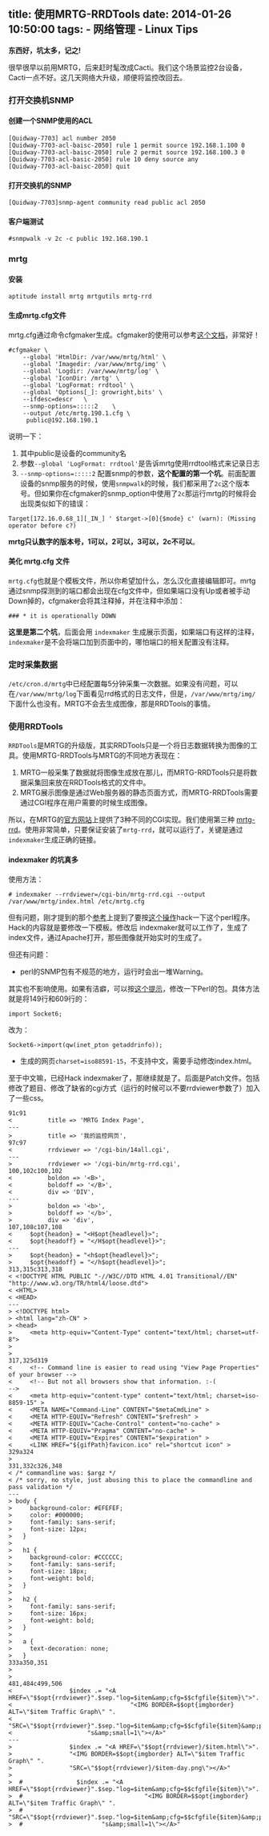 title: 使用MRTG-RRDTools
date: 2014-01-26 10:50:00
tags: 
    - 网络管理 
    - Linux Tips
---

__东西好，坑太多，记之!__

很早很早以前用MRTG，后来赶时髦改成Cacti。我们这个场景监控2台设备，Cacti一点不好。这几天网络大升级，顺便将监控改回去。

<!--more-->


### 打开交换机SNMP

####  创建一个SNMP使用的ACL

```
[Quidway-7703] acl number 2050
[Quidway-7703-acl-baisc-2050] rule 1 permit source 192.168.1.100 0
[Quidway-7703-acl-baisc-2050] rule 2 permit source 192.168.100.3 0
[Quidway-7703-acl-basic-2050] rule 10 deny source any
[Quidway-7703-acl-baisc-2050] quit
```

####   打开交换机的SNMP

```
[Quidway-7703]snmp-agent community read public acl 2050
```

#### 客户端测试

```
#snmpwalk -v 2c -c public 192.168.190.1
```
 
### mrtg 

#### 安装
```
aptitude install mrtg mrtgutils mrtg-rrd
```

#### 生成mrtg.cfg文件

mrtg.cfg通过命令cfgmaker生成。cfgmaker的使用可以参考[这个文档](http://people.binf.ku.dk/~hanne/technotes/mrtg/)，非常好！

```
#cfgmaker \
    --global 'HtmlDir: /var/www/mrtg/html' \
    --global 'Imagedir: /var/www/mrtg/img' \
    --global 'Logdir: /var/www/mrtg/log' \
    --global 'IconDir: /mrtg' \
    --global 'LogFormat: rrdtool' \
    --global 'Options[_]: growright,bits' \
    --ifdesc=descr   \
    --snmp-options=:::::2    \
    --output /etc/mrtg.190.1.cfg \
     public@192.168.190.1 
```

说明一下：

1. 其中public是设备的community名
2. 参数`--global 'LogFormat: rrdtool'`是告诉mrtg使用rrdtool格式来记录日志
3. `--snmp-options=:::::2` 配置snmp的参数，__这个配置的第一个坑__。前面配置设备的snmp服务的时候，使用`snmpwalk`的时候，我们都采用了`2c`这个版本号。但如果你在cfgmaker的snmp_option中使用了`2c`那运行mrtg的时候将会出现类似如下的错误：
```
Target[172.16.0.68_1][_IN_] ' $target->[0]{$mode} c' (warn): (Missing operator before c?)
```
__mrtg只认数字的版本号，1可以，2可以，3可以，2c不可以__。

#### 美化 mrtg.cfg 文件

`mrtg.cfg`也就是个模板文件，所以你希望加什么，怎么汉化直接编辑即可。mrtg通过snmp探测到的端口都会出现在cfg文件中，但如果端口没有Up或者被手动Down掉的，cfgmaker会将其注释掉，并在注释中添加：

```
### * it is operationally DOWN
```
__这里是第二个坑__，后面会用 `indexmaker` 生成展示页面，如果端口有这样的注释，`indexmaker`是不会将端口加到页面中的，哪怕端口的相关配置没有注释。

### 定时采集数据

`/etc/cron.d/mrtg`中已经配置每5分钟采集一次数据。如果没有问题，可以在`/var/www/mrtg/log`下面看见rrd格式的日志文件，但是，`/var/www/mrtg/img/`下面什么也没有。MRTG不会去生成图像，那是RRDTools的事情。 

### 使用RRDTools

`RRDTools`是MRTG的升级版，其实RRDTools只是一个将日志数据转换为图像的工具。使用MRTG-RRDTools与MRTG的不同地方表现在：
1. MRTG一般采集了数据就将图像生成放在那儿，而MRTG-RRDTools只是将数据采集回来放在RRDTools格式的文件中。
2. MRTG展示图像是通过Web服务器的静态页面方式，而MRTG-RRDTools需要通过CGI程序在用户需要的时候生成图像。

所以，在MRTG的[官方网站](http://oss.oetiker.ch/mrtg/doc/mrtg-rrd.en.html)上提供了3种不同的CGI实现。我们使用第三种 [mrtg-rrd](http://www.fi.muni.cz/~kas/mrtg-rrd/)。使用非常简单，只要保证安装了`mrtg-rrd`，就可以运行了，关键是通过`indexmaker`生成正确的链接。

#### indexmaker 的坑真多

使用方法：
```
# indexmaker --rrdviewer=/cgi-bin/mrtg-rrd.cgi --output /var/www/mrtg/index.html /etc/mrtg.cfg

```
但有问题，刚才提到的那个[参考](http://people.binf.ku.dk/~hanne/technotes/mrtg/)上提到了要按[这个操作](http://people.binf.ku.dk/~hanne/technotes/mrtg/indexmaker-hack.txt)hack一下这个perl程序。Hack的内容就是要修改一下模板。修改后 indexmaker就可以工作了，生成了index文件，通过Apache打开，那些图像就开始实时的生成了。

但还有问题：

- perl的SNMP包有不规范的地方，运行时会出一堆Warning。

其实也不影响使用。如果有洁癖，可以按[这个提示](http://mark.orbum.net/2013/06/07/fix-for-mrtg-generating-snmp_session-error-in-debian-wheezy-and-possibly-ubuntu/)，修改一下Perl的包。具体方法就是将149行和609行的：
```
import Socket6;
```
改为：
```
Socket6->import(qw(inet_pton getaddrinfo));
```

- 生成的网页`charset=iso88591-15`，不支持中文，需要手动修改index.html。

至于中文嘛，已经Hack indexmaker了，那继续就是了。后面是Patch文件。包括修改了题目、修改了缺省的cgi方式（运行的时候可以不要rrdviewer参数了）加入了一些css。

```
91c91
< 	       title => 'MRTG Index Page',
---
> 	       title => '我的监控网页',
97c97
< 	       rrdviewer => '/cgi-bin/14all.cgi',
---
> 	       rrdviewer => '/cgi-bin/mrtg-rrd.cgi',
100,102c100,102
< 	       boldon => '<B>',
< 	       boldoff => '</B>',
< 	       div => 'DIV',
---
> 	       boldon => '<b>',
> 	       boldoff => '</b>',
> 	       div => 'div',
107,108c107,108
<     $opt{headon} = "<H$opt{headlevel}>";
<     $opt{headoff} = "</H$opt{headlevel}>";
---
>     $opt{headon} = "<h$opt{headlevel}>";
>     $opt{headoff} = "</h$opt{headlevel}>";
313,315c313,318
< <!DOCTYPE HTML PUBLIC "-//W3C//DTD HTML 4.01 Transitional//EN" "http://www.w3.org/TR/html4/loose.dtd">
< <HTML>
< <HEAD>
---
> <!DOCTYPE html>
> <html lang="zh-CN" >
> <head>
>     <meta http-equiv="Content-Type" content="text/html; charset=utf-8">
> 
> 
317,325d319
<     <!-- Command line is easier to read using "View Page Properties" of your browser -->
<     <!-- But not all browsers show that information. :-(                             -->
<     <meta http-equiv="content-type" content="text/html; charset=iso-8859-15" >
<     <META NAME="Command-Line" CONTENT="$metaCmdLine" >
<     <META HTTP-EQUIV="Refresh" CONTENT="$refresh" >
<     <META HTTP-EQUIV="Cache-Control" content="no-cache" >
<     <META HTTP-EQUIV="Pragma" CONTENT="no-cache" >
<     <META HTTP-EQUIV="Expires" CONTENT="$expiration" >
<     <LINK HREF="${gifPath}favicon.ico" rel="shortcut icon" >
329a324
> 
331,332c326,348
< /* commandline was: $argz */
< /* sorry, no style, just abusing this to place the commandline and pass validation */
---
> body {
>     background-color: #EFEFEF;
>     color: #000000;
>     font-family: sans-serif;
>     font-size: 12px;
>   }
>   
>   h1 {
>     background-color: #CCCCCC;
>     font-family: sans-serif;
>     font-size: 18px;
>     font-weight: bold;
>   }
>   
>   h2 {
>     font-family: sans-serif;
>     font-size: 16px;
>     font-weight: bold;
>   }
>   
>   a {
>     text-decoration: none;
>   }
333a350,351
> 
> 
481,484c499,506
<                $index .= "<A HREF=\"$$opt{rrdviewer}".$sep."log=$item&amp;cfg=$$cfgfile{$item}\">".
< 		                          "<IMG BORDER=$$opt{imgborder} ALT=\"$item Traffic Graph\" ".
<  "SRC=\"$$opt{rrdviewer}".$sep."log=$item&amp;cfg=$$cfgfile{$item}&amp;png=$$opt{show}.".
< 					  "s&amp;small=1\"></A>"
---
>                $index .= "<A HREF=\"$$opt{rrdviewer}/$item.html\">".
>                "<IMG BORDER=$$opt{imgborder} ALT=\"$item Traffic Graph\" ".
>                "SRC=\"$$opt{rrdviewer}/$item-day.png\"></A>"
> 
>  #               $index .= "<A HREF=\"$$opt{rrdviewer}".$sep."log=$item&amp;cfg=$$cfgfile{$item}\">".
>  #    	                          "<IMG BORDER=$$opt{imgborder} ALT=\"$item Traffic Graph\" ".
>  # "SRC=\"$$opt{rrdviewer}".$sep."log=$item&amp;cfg=$$cfgfile{$item}&amp;png=$$opt{show}.".
>  #    				  "s&amp;small=1\"></A>"
```

